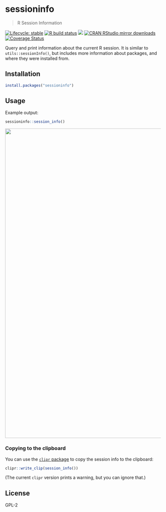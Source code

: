 
# sessioninfo

> R Session Information

<!-- badges: start -->
[![Lifecycle: stable](https://lifecycle.r-lib.org/articles/figures/lifecycle-stable.svg)](https://lifecycle.r-lib.org/articles/stages.html)
[![R build status](https://github.com/r-lib/sessioninfo/workflows/R-CMD-check/badge.svg)](https://github.com/r-lib/sessioninfo/actions)
[![](https://www.r-pkg.org/badges/version/sessioninfo)](https://www.r-pkg.org/pkg/sessioninfo)
[![CRAN RStudio mirror downloads](https://cranlogs.r-pkg.org/badges/sessioninfo)](https://www.r-pkg.org/pkg/sessioninfo)
[![Coverage Status](https://img.shields.io/codecov/c/github/r-lib/sessioninfo/master.svg)](https://codecov.io/github/r-lib/sessioninfo?branch=master)
<!-- badges: end -->

Query and print information about the current R session. It is similar to
`utils::sessionInfo()`, but includes more information about packages, and
where they were installed from.

## Installation

```r
install.packages("sessioninfo")
```

## Usage

Example output:

```r
sessioninfo::session_info()
```

<img width="1000" src="https://raw.githubusercontent.com/r-lib/sessioninfo/620d140018fd85c7116517d2c3ab1062f3b356f7/man/figures/session-info.svg">

### Copying to the clipboard

You can use the
[`clipr` package](https://cran.r-project.org/package=clipr) to copy
the session info to the clipboard:

```r
clipr::write_clip(session_info())
```

(The current `clipr` version prints a warning, but you can ignore that.)

## License

GPL-2
